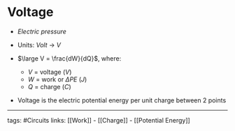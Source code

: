 # Voltage
- *Electric pressure*

- Units: *Volt* -> $V$

- $\large V = \frac{dW}{dQ}$, where:
	- $V$ = voltage ($V$)
	- $W$ = work or $\Delta PE$ ($J$)
	- $Q$ = charge ($C$)

- Voltage is the electric potential energy per unit charge between 2 points

---
tags: #Circuits
links: [[Work]] - [[Charge]] - [[Potential Energy]]